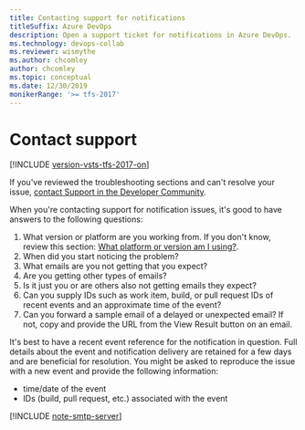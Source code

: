 ```yaml
---
title: Contacting support for notifications
titleSuffix: Azure DevOps 
description: Open a support ticket for notifications in Azure DevOps.  
ms.technology: devops-collab
ms.reviewer: wismythe
ms.author: chcomley
author: chcomley
ms.topic: conceptual
ms.date: 12/30/2019 
monikerRange: '>= tfs-2017'
---
```


# Contact support

[!INCLUDE [version-vsts-tfs-2017-on](../includes/version-tfs-2017-through-vsts.md)]

If you've reviewed the troubleshooting sections and can't resolve your issue, [contact Support in the Developer Community](https://developercommunity.visualstudio.com/spaces/21/index.html).

When you're contacting support for notification issues, it's good to have answers to the following questions:

1. What version or platform are you working from. If you don't know, review this section: [What platform or version am I using?](../user-guide/provide-feedback.md#what-platformversion-am-i-using).
2. When did you start noticing the problem?
3. What emails are you not getting that you expect?
4. Are you getting other types of emails?
5. Is it just you or are others also not getting emails they expect?
6. Can you supply IDs such as work item, build, or pull request IDs of recent events and an approximate time of the event?
7. Can you forward a sample email of a delayed or unexpected email? If not, copy and provide the URL from the View Result button on an email.

It's best to have a recent event reference for the notification in question. Full details about the event and notification delivery are retained for a few days and are beneficial for resolution. You might be asked to reproduce the issue with a new event and provide the following information:
- time/date of the event 
- IDs (build, pull request, etc.) associated with the event

[!INCLUDE [note-smtp-server](includes/note-smtp-server.md)]
